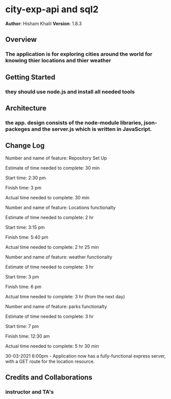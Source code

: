 # city-exp-api   and   sql2

**Author**: Hisham Khalil
**Version**: 1.8.3

## Overview
### The application is for exploring cities around the world for knowing thier locations and thier weather 

## Getting Started
### they should use node.js and install all needed tools 

## Architecture
### the app. design consists of the node-module libraries, json-packeges and the server.js which is written in JavaScript.

## Change Log
Number and name of feature:  Repository Set Up

Estimate of time needed to complete: 30 min

Start time: 2:30 pm

Finish time: 3 pm

Actual time needed to complete: 30 min

Number and name of feature: Locations functionalty

Estimate of time needed to complete: 2 hr

Start time: 3:15 pm

Finish time: 5:40 pm 

Actual time needed to complete: 2 hr 25 min

Number and name of feature:  weather functionalty

Estimate of time needed to complete: 3 hr

Start time: 3 pm

Finish time: 6 pm

Actual time needed to complete: 3 hr (from the next day)

Number and name of feature: parks functionalty

Estimate of time needed to complete: 3 hr

Start time: 7 pm

Finish time: 12:30 am

Actual time needed to complete: 5 hr 30 min

30-03-2021 6:00pm - Application now has a fully-functional express server, with a GET route for the location resource.

## Credits and Collaborations
### instructor and TA's 